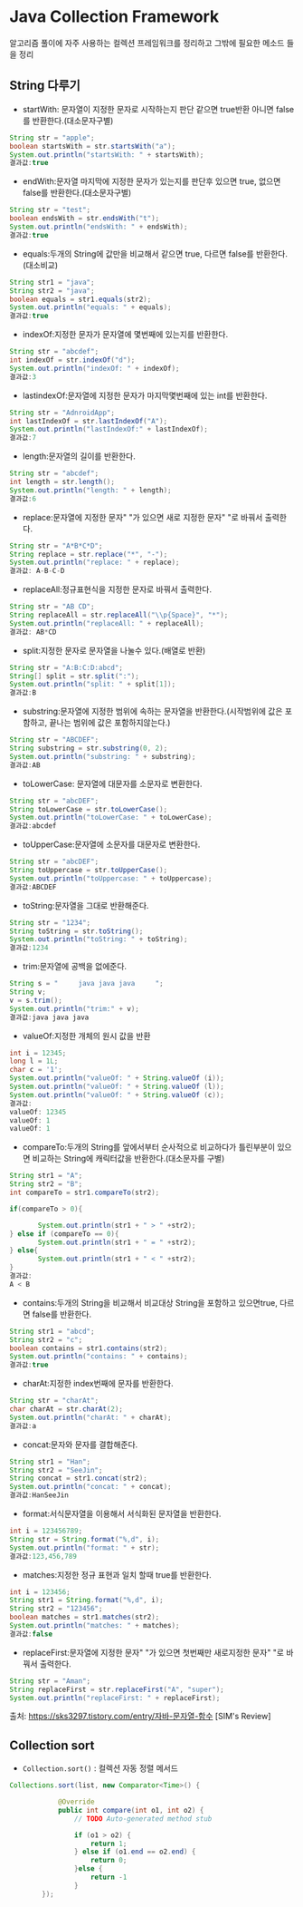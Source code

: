 # Java Collection Framework

알고리즘 풀이에 자주 사용하는 컬렉션 프레임워크를 정리하고 그밖에 필요한 메소드 들을 정리

## String 다루기


- startWith: 문자열이 지정한 문자로 시작하는지 판단 같으면 true반환 아니면 false를 반환한다.(대소문자구별)

```java
String str = "apple";
boolean startsWith = str.startsWith("a");
System.out.println("startsWith: " + startsWith);
결과값:true
```

- endWith:문자열 마지막에 지정한 문자가 있는지를 판단후 있으면 true, 없으면 false를 반환한다.(대소문자구별)

```java
String str = "test";
boolean endsWith = str.endsWith("t");
System.out.println("endsWith: " + endsWith);
결과값:true
```

- equals:두개의 String에 값만을 비교해서 같으면 true, 다르면 false를 반환한다.(대소비교)

```java
String str1 = "java";
String str2 = "java";
boolean equals = str1.equals(str2);
System.out.println("equals: " + equals);
결과값:true
```

- indexOf:지정한 문자가 문자열에 몇번째에 있는지를 반환한다.

```java
String str = "abcdef";
int indexOf = str.indexOf("d");
System.out.println("indexOf: " + indexOf);
결과값:3
```
  

- lastindexOf:문자열에 지정한 문자가 마지막몇번째에 있는 int를 반환한다.

```java
String str = "AdnroidApp";
int lastIndexOf = str.lastIndexOf("A");
System.out.println("lastIndexOf:" + lastIndexOf);
결과값:7
```

- length:문자열의 길이를 반환한다.

```java
String str = "abcdef";
int length = str.length();
System.out.println("length: " + length);
결과값:6
```

- replace:문자열에 지정한 문자" "가 있으면 새로 지정한 문자" "로 바꿔서 출력한다.

```java
String str = "A*B*C*D";
String replace = str.replace("*", "-");
System.out.println("replace: " + replace);
결과값: A-B-C-D
```


- replaceAll:정규표현식을 지정한 문자로 바꿔서 출력한다.

```java
String str = "AB CD";
String replaceAll = str.replaceAll("\\p{Space}", "*");
System.out.println("replaceAll: " + replaceAll);
결과값: AB*CD
```

- split:지정한 문자로 문자열을 나눌수 있다.(배열로 반환)

```java
String str = "A:B:C:D:abcd";
String[] split = str.split(":");
System.out.println("split: " + split[1]);
결과값:B
```

- substring:문자열에 지정한 범위에 속하는 문자열을 반환한다.(시작범위에 값은 포함하고, 끝나는 범위에 값은 포함하지않는다.)

```java
String str = "ABCDEF";
String substring = str.substring(0, 2);
System.out.println("substring: " + substring);
결과값:AB
```

- toLowerCase: 문자열에 대문자를 소문자로 변환한다.

```java
String str = "abcDEF";
String toLowerCase = str.toLowerCase();
System.out.println("toLowerCase: " + toLowerCase);
결과값:abcdef
```

- toUpperCase:문자열에 소문자를 대문자로 변환한다.

```java
String str = "abcDEF";
String toUppercase = str.toUpperCase();
System.out.println("toUppercase: " + toUppercase);
결과값:ABCDEF
```

- toString:문자열을 그대로 반환해준다.

```java
String str = "1234";
String toString = str.toString();
System.out.println("toString: " + toString);
결과값:1234
```

- trim:문자열에 공백을 없에준다.

```java
String s = "     java java java     ";
String v;
v = s.trim();
System.out.println("trim:" + v);
결과값:java java java
```


- valueOf:지정한 개체의 원시 값을 반환

```java
int i = 12345;
long l = 1L;
char c = '1';
System.out.println("valueOf: " + String.valueOf (i));
System.out.println("valueOf: " + String.valueOf (l));
System.out.println("valueOf: " + String.valueOf (c));
결과값:
valueOf: 12345
valueOf: 1
valueOf: 1
```

- compareTo:두개의 String를 앞에서부터 순사적으로 비교하다가 틀린부분이 있으면 비교하는 String에 캐릭터값을 반환한다.(대소문자를 구별)

```java
String str1 = "A";
String str2 = "B";
int compareTo = str1.compareTo(str2);

if(compareTo > 0){

       System.out.println(str1 + " > " +str2);
} else if (compareTo == 0){
       System.out.println(str1 + " = " +str2);
} else{
       System.out.println(str1 + " < " +str2);
}
결과값:
A < B
```

- contains:두개의 String을 비교해서 비교대상 String을 포함하고 있으면true, 다르면 false를 반환한다.

```java
String str1 = "abcd";
String str2 = "c";
boolean contains = str1.contains(str2);
System.out.println("contains: " + contains);
결과값:true
```  
  

- charAt:지정한 index번째에 문자를 반환한다.

```java
String str = "charAt";
char charAt = str.charAt(2);
System.out.println("charAt: " + charAt);
결과값:a
```


- concat:문자와 문자를 결합해준다.

```java
String str1 = "Han";
String str2 = "SeeJin";
String concat = str1.concat(str2);
System.out.println("concat: " + concat);
결과값:HanSeeJin
```

- format:서식문자열을 이용해서 서식화된 문자열을 반환한다.

```java
int i = 123456789;
String str = String.format("%,d", i);
System.out.println("format: " + str);
결과값:123,456,789
```

- matches:지정한 정규 표현과 일치 할때 true를 반환한다.

```java
int i = 123456;
String str1 = String.format("%,d", i);
String str2 = "123456";
boolean matches = str1.matches(str2);
System.out.println("matches: " + matches);
결과값:false
```

- replaceFirst:문자열에 지정한 문자" "가 있으면 첫번째만 새로지정한 문자" "로 바꿔서 출력한다.

```java
String str = "Aman";
String replaceFirst = str.replaceFirst("A", "super");
System.out.println("replaceFirst: " + replaceFirst);
```


출처: https://sks3297.tistory.com/entry/자바-문자열-함수 [SIM's Review]

## Collection sort

- `Collection.sort()` : 컬렉션 자동 정렬 메서드

```java
Collections.sort(list, new Comparator<Time>() {

			@Override
			public int compare(int o1, int o2) {
				// TODO Auto-generated method stub

				if (o1 > o2) {
					return 1;	
				} else if (o1.end == o2.end) {
                  	return 0;
                }else {
                    return -1
                }	
		});
```
